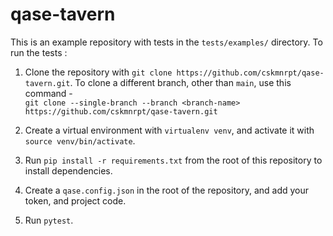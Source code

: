 # qase-tavern

This is an example repository with tests in the `tests/examples/` directory. To run the tests :

1. Clone the repository with `git clone https://github.com/cskmnrpt/qase-tavern.git`.
   To clone a different branch, other than `main`, use this command - <br> `git clone --single-branch --branch <branch-name> https://github.com/cskmnrpt/qase-tavern.git`

2. Create a virtual environment with `virtualenv venv`, and activate it with `source venv/bin/activate`.

3. Run `pip install -r requirements.txt` from the root of this repository to install dependencies.

4. Create a `qase.config.json` in the root of the repository, and add your token, and project code.

5. Run `pytest`.
